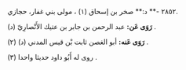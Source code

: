 ٢٨٥٢ -** د:** صخر بن إسحاق (١) ، مولى بني غفار، حجازي.

**رَوَى عَن:** عبد الرحمن بن جابر بن عتيك الأَنْصارِيّ (د) .

**رَوَى عَنه:** أبو الغصن ثابت بْن قيس المدني (د) (٢) .

روى له أَبُو داود حديثا واحدا (٣) .